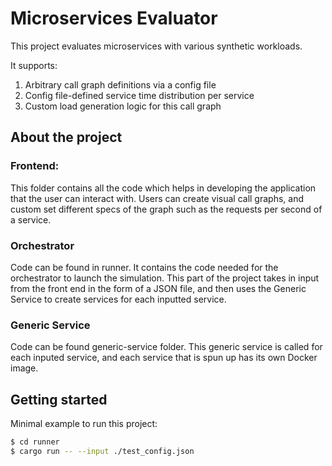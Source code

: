 # Microservices Evaluator

This project evaluates microservices with various synthetic workloads.

It supports:

1. Arbitrary call graph definitions via a config file
2. Config file-defined service time distribution per service
3. Custom load generation logic for this call graph


## About the project
### Frontend:
This folder contains all the code which helps in developing the application that the user can interact with. Users can create visual call graphs, and custom set different specs of the graph such as the requests per second of a service. 

### Orchestrator
Code can be found in runner. It contains the code needed for the orchestrator to launch the simulation. This part of the project takes in input from the front end in the form of a JSON file, and then uses the Generic Service to create services for each inputted service. 

### Generic Service
Code can be found generic-service folder. This generic service is called for each inputed service, and each service that is spun up has its own Docker image.

## Getting started

Minimal example to run this project:

``` bash
$ cd runner
$ cargo run -- --input ./test_config.json
```
